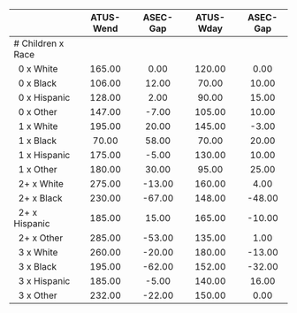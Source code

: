 
|                      |    ATUS-Wend |     ASEC-Gap |    ATUS-Wday |     ASEC-Gap |
| -------------------- | :----------: | :----------: | :----------: | :----------: |
| # Children x Race    |              |              |              |              |
| &nbsp;&nbsp;0 x White |       165.00 |         0.00 |       120.00 |         0.00 |
| &nbsp;&nbsp;0 x Black |       106.00 |        12.00 |        70.00 |        10.00 |
| &nbsp;&nbsp;0 x Hispanic |       128.00 |         2.00 |        90.00 |        15.00 |
| &nbsp;&nbsp;0 x Other |       147.00 |        -7.00 |       105.00 |        10.00 |
| &nbsp;&nbsp;1 x White |       195.00 |        20.00 |       145.00 |        -3.00 |
| &nbsp;&nbsp;1 x Black |        70.00 |        58.00 |        70.00 |        20.00 |
| &nbsp;&nbsp;1 x Hispanic |       175.00 |        -5.00 |       130.00 |        10.00 |
| &nbsp;&nbsp;1 x Other |       180.00 |        30.00 |        95.00 |        25.00 |
| &nbsp;&nbsp;2+ x White |       275.00 |       -13.00 |       160.00 |         4.00 |
| &nbsp;&nbsp;2+ x Black |       230.00 |       -67.00 |       148.00 |       -48.00 |
| &nbsp;&nbsp;2+ x Hispanic |       185.00 |        15.00 |       165.00 |       -10.00 |
| &nbsp;&nbsp;2+ x Other |       285.00 |       -53.00 |       135.00 |         1.00 |
| &nbsp;&nbsp;3 x White |       260.00 |       -20.00 |       180.00 |       -13.00 |
| &nbsp;&nbsp;3 x Black |       195.00 |       -62.00 |       152.00 |       -32.00 |
| &nbsp;&nbsp;3 x Hispanic |       185.00 |        -5.00 |       140.00 |        16.00 |
| &nbsp;&nbsp;3 x Other |       232.00 |       -22.00 |       150.00 |         0.00 |

